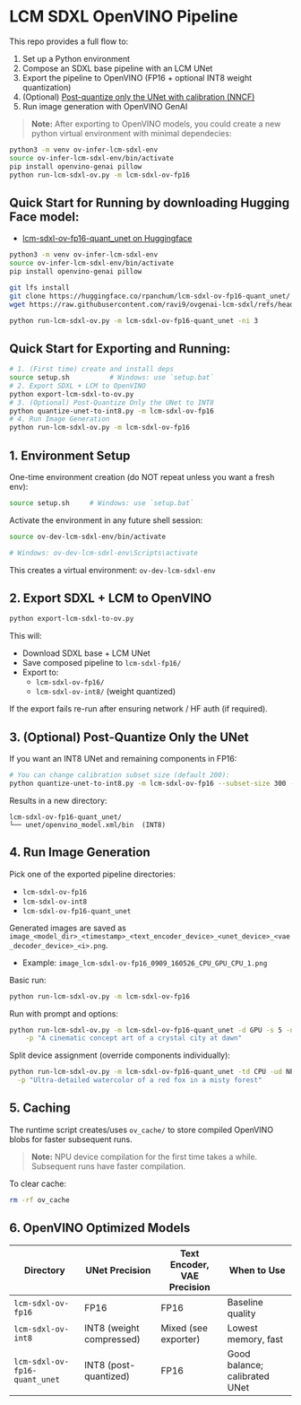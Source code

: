# LCM SDXL OpenVINO Pipeline

This repo provides a full flow to:
1. Set up a Python environment
2. Compose an SDXL base pipeline with an LCM UNet
3. Export the pipeline to OpenVINO (FP16 + optional INT8 weight quantization)
4. (Optional) [Post-quantize only the UNet with calibration (NNCF)](https://github.com/openvinotoolkit/openvino_notebooks/blob/latest/notebooks/latent-consistency-models-image-generation/latent-consistency-models-image-generation.ipynb) 
5. Run image generation with OpenVINO GenAI

> **Note:** After exporting to OpenVINO models, you could create a new python virtual environment with minimal dependecies:
```bash
python3 -m venv ov-infer-lcm-sdxl-env
source ov-infer-lcm-sdxl-env/bin/activate
pip install openvino-genai pillow
python run-lcm-sdxl-ov.py -m lcm-sdxl-ov-fp16
```

## Quick Start for Running by downloading Hugging Face model:
- [lcm-sdxl-ov-fp16-quant_unet on Huggingface](https://huggingface.co/rpanchum/lcm-sdxl-ov-fp16-quant_unet)
```bash
python3 -m venv ov-infer-lcm-sdxl-env
source ov-infer-lcm-sdxl-env/bin/activate
pip install openvino-genai pillow 

git lfs install
git clone https://huggingface.co/rpanchum/lcm-sdxl-ov-fp16-quant_unet/
wget https://raw.githubusercontent.com/ravi9/ovgenai-lcm-sdxl/refs/heads/main/run-lcm-sdxl-ov.py

python run-lcm-sdxl-ov.py -m lcm-sdxl-ov-fp16-quant_unet -ni 3
```

## Quick Start for Exporting and Running:

```bash
# 1. (First time) create and install deps
source setup.sh          # Windows: use `setup.bat`
# 2. Export SDXL + LCM to OpenVINO
python export-lcm-sdxl-to-ov.py
# 3. (Optional) Post-Quantize Only the UNet to INT8
python quantize-unet-to-int8.py -m lcm-sdxl-ov-fp16
# 4. Run Image Generation
python run-lcm-sdxl-ov.py -m lcm-sdxl-ov-fp16
```

## 1. Environment Setup

One-time environment creation (do NOT repeat unless you want a fresh env):
```bash
source setup.sh     # Windows: use `setup.bat`
```

Activate the environment in any future shell session:
```bash
source ov-dev-lcm-sdxl-env/bin/activate

# Windows: ov-dev-lcm-sdxl-env\Scripts\activate 
```

This creates a virtual environment: `ov-dev-lcm-sdxl-env`

## 2. Export SDXL + LCM to OpenVINO

```bash
python export-lcm-sdxl-to-ov.py
```

This will:
- Download SDXL base + LCM UNet
- Save composed pipeline to `lcm-sdxl-fp16/`
- Export to:
  - `lcm-sdxl-ov-fp16/`
  - `lcm-sdxl-ov-int8/` (weight quantized)

If the export fails re-run after ensuring network / HF auth (if required).

## 3. (Optional) Post-Quantize Only the UNet

If you want an INT8 UNet and remaining components in FP16:

```bash
# You can change calibration subset size (default 200):
python quantize-unet-to-int8.py -m lcm-sdxl-ov-fp16 --subset-size 300 --device CPU
```

Results in a new directory:
```
lcm-sdxl-ov-fp16-quant_unet/
└── unet/openvino_model.xml/bin  (INT8)
```

## 4. Run Image Generation

Pick one of the exported pipeline directories:
- `lcm-sdxl-ov-fp16`
- `lcm-sdxl-ov-int8`
- `lcm-sdxl-ov-fp16-quant_unet`

Generated images are saved as `image_<model_dir>_<timestamp>_<text_encoder_device>_<unet_device>_<vae_decoder_device>_<i>.png`.
- Example: `image_lcm-sdxl-ov-fp16_0909_160526_CPU_GPU_CPU_1.png`

Basic run:
```bash
python run-lcm-sdxl-ov.py -m lcm-sdxl-ov-fp16
```
Run with prompt and options:
```bash
python run-lcm-sdxl-ov.py -m lcm-sdxl-ov-fp16-quant_unet -d GPU -s 5 -ni 3 \
    -p "A cinematic concept art of a crystal city at dawn" 
```

Split device assignment (override components individually):
```bash
python run-lcm-sdxl-ov.py -m lcm-sdxl-ov-fp16-quant_unet -td CPU -ud NPU -vd GPU \
  -p "Ultra-detailed watercolor of a red fox in a misty forest"
```

## 5. Caching

The runtime script creates/uses `ov_cache/` to store compiled OpenVINO blobs for faster subsequent runs.
> **Note:** NPU device compilation for the first time takes a while. Subsequent runs have faster compilation.

To clear cache:
```bash
rm -rf ov_cache
```

## 6. OpenVINO Optimized Models

| Directory | UNet Precision | Text Encoder, VAE Precision | When to Use |
|-----------|----------------|-----------------------------|-------------|
| `lcm-sdxl-ov-fp16` | FP16 | FP16 | Baseline quality |
| `lcm-sdxl-ov-int8` | INT8 (weight compressed) | Mixed (see exporter) | Lowest memory, fast |
| `lcm-sdxl-ov-fp16-quant_unet` | INT8 (post-quantized) | FP16 | Good balance; calibrated UNet |
